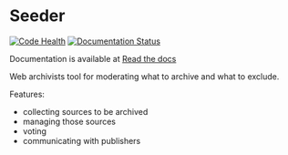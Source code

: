 Seeder
======

[![Code Health](https://landscape.io/github/WebArchivCZ/Seeder/master/landscape.svg?style=flat)](https://landscape.io/github/WebArchivCZ/Seeder/master)
[![Documentation Status](https://readthedocs.org/projects/seeder/badge/?version=latest)](https://seeder.readthedocs.org/en/latest/)


Documentation is available at [Read the docs](http://seeder.readthedocs.org/en/latest/)

Web archivists tool for moderating what to archive and what to exclude.

Features:
 - collecting sources to be archived
 - managing those sources
 - voting
 - communicating with publishers

